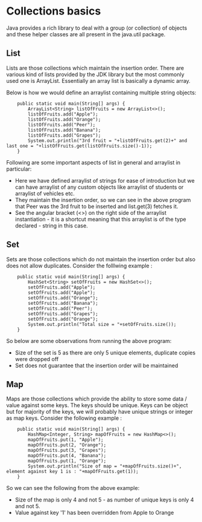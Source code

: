 # Collections basics

Java provides a rich library to deal with a group (or collection) of objects and these helper classes are all present in the java.util package.


## List

Lists are those collections which maintain the insertion order. There are various kind of lists provided by the JDK library but the most commonly used one is ArrayList. Essentially an array list is basically a dynamic array.

Below is how we would define an arraylist containing multiple string objects:
```
    public static void main(String[] args) {
        ArrayList<String> listOfFruits = new ArrayList<>();
        listOfFruits.add("Apple");
        listOfFruits.add("Orange");
        listOfFruits.add("Peer");
        listOfFruits.add("Banana");
        listOfFruits.add("Grapes");
        System.out.println("3rd fruit = "+listOfFruits.get(2)+" and last one = "+listOfFruits.get(listOfFruits.size()-1));
    }
```
Following are some important aspects of list in general and arraylist in particular:
- Here we have defined arraylist of strings for ease of introduction but we can have arraylist of any custom objects like arraylist of students or arraylist of vehicles etc.
- They maintain the insertion order, so we can see in the above program that Peer was the 3rd fruit to be inserted and list.get(3) fetches it.
- See the angular bracket (<>) on the right side of the arraylist instantiation - it is a shortcut meaning that this arraylist is of the type declared - string in this case.



## Set

Sets are those collections which do not maintain the insertion order but also does not allow duplicates.
Consider the folllwing example :
```
    public static void main(String[] args) {
        HashSet<String> setOfFruits = new HashSet<>();
        setOfFruits.add("Apple");
        setOfFruits.add("Apple");
        setOfFruits.add("Orange");
        setOfFruits.add("Banana");
        setOfFruits.add("Peer");
        setOfFruits.add("Grapes");
        setOfFruits.add("Orange");
        System.out.println("Total size = "+setOfFruits.size());
    }
```

So below are some observations from running the above program:
- Size of the set is 5 as there are only 5 unique elements, duplicate copies were dropped off
- Set does not guarantee that the insertion order will be maintained 


## Map

Maps are those collections which provide the ability to store some data / value against some keys. The keys should be unique. Keys can be object but for majority of the keys, we will probably have unique strings or integer as map keys.
Consider the following example :
```
    public static void main(String[] args) {
        HashMap<Integer, String> mapOfFruits = new HashMap<>();
        mapOfFruits.put(1, "Apple");
        mapOfFruits.put(2, "Orange");
        mapOfFruits.put(3, "Grapes");
        mapOfFruits.put(4, "Banana");
        mapOfFruits.put(1, "Orange");
        System.out.println("Size of map = "+mapOfFruits.size()+", element against key 1 is : "+mapOfFruits.get(1));
    }
```    

So we can see the following from the above example:
- Size of the map is only 4 and not 5 - as number of unique keys is only 4 and not 5.
- Value against key '1' has been overridden from Apple to Orange